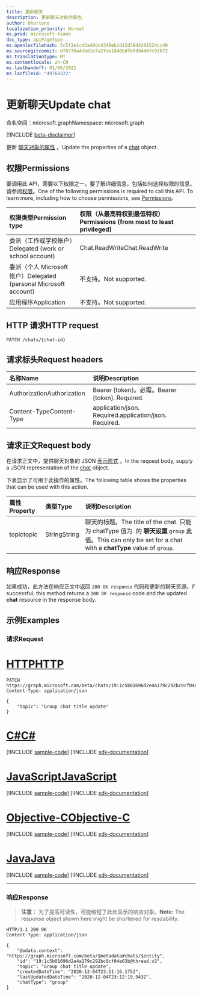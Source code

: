 ```yaml
---
title: 更新聊天
description: 更新聊天对象的属性。
author: bhartono
localization_priority: Normal
ms.prod: microsoft-teams
doc_type: apiPageType
ms.openlocfilehash: 5c5f2e1cd5a40dc4348eb1d12d39d4291524cc49
ms.sourcegitcommit: df0778a4dbd1e7a2fde1846bdfbfd9440fc91672
ms.translationtype: MT
ms.contentlocale: zh-CN
ms.lasthandoff: 01/06/2021
ms.locfileid: "49768222"
---
```

# <a name="update-chat"></a><span data-ttu-id="d163f-103">更新聊天</span><span class="sxs-lookup"><span data-stu-id="d163f-103">Update chat</span></span>
<span data-ttu-id="d163f-104">命名空间：microsoft.graph</span><span class="sxs-lookup"><span data-stu-id="d163f-104">Namespace: microsoft.graph</span></span>

[!INCLUDE [beta-disclaimer](../../includes/beta-disclaimer.md)]

<span data-ttu-id="d163f-105">更新 [聊天对象的属性](../resources/chat.md) 。</span><span class="sxs-lookup"><span data-stu-id="d163f-105">Update the properties of a [chat](../resources/chat.md) object.</span></span>

## <a name="permissions"></a><span data-ttu-id="d163f-106">权限</span><span class="sxs-lookup"><span data-stu-id="d163f-106">Permissions</span></span>
<span data-ttu-id="d163f-p101">要调用此 API，需要以下权限之一。要了解详细信息，包括如何选择权限的信息，请参阅[权限](/graph/permissions-reference)。</span><span class="sxs-lookup"><span data-stu-id="d163f-p101">One of the following permissions is required to call this API. To learn more, including how to choose permissions, see [Permissions](/graph/permissions-reference).</span></span>

|<span data-ttu-id="d163f-109">权限类型</span><span class="sxs-lookup"><span data-stu-id="d163f-109">Permission type</span></span>|<span data-ttu-id="d163f-110">权限（从最高特权到最低特权）</span><span class="sxs-lookup"><span data-stu-id="d163f-110">Permissions (from most to least privileged)</span></span>|
|:---|:---|
|<span data-ttu-id="d163f-111">委派（工作或学校帐户）</span><span class="sxs-lookup"><span data-stu-id="d163f-111">Delegated (work or school account)</span></span>|<span data-ttu-id="d163f-112">Chat.ReadWrite</span><span class="sxs-lookup"><span data-stu-id="d163f-112">Chat.ReadWrite</span></span>|
|<span data-ttu-id="d163f-113">委派（个人 Microsoft 帐户）</span><span class="sxs-lookup"><span data-stu-id="d163f-113">Delegated (personal Microsoft account)</span></span> | <span data-ttu-id="d163f-114">不支持。</span><span class="sxs-lookup"><span data-stu-id="d163f-114">Not supported.</span></span> |
|<span data-ttu-id="d163f-115">应用程序</span><span class="sxs-lookup"><span data-stu-id="d163f-115">Application</span></span> | <span data-ttu-id="d163f-116">不支持。</span><span class="sxs-lookup"><span data-stu-id="d163f-116">Not supported.</span></span> |

## <a name="http-request"></a><span data-ttu-id="d163f-117">HTTP 请求</span><span class="sxs-lookup"><span data-stu-id="d163f-117">HTTP request</span></span>

<!-- {
  "blockType": "ignored"
}
-->
``` http
PATCH /chats/{chat-id}
```

## <a name="request-headers"></a><span data-ttu-id="d163f-118">请求标头</span><span class="sxs-lookup"><span data-stu-id="d163f-118">Request headers</span></span>
|<span data-ttu-id="d163f-119">名称</span><span class="sxs-lookup"><span data-stu-id="d163f-119">Name</span></span>|<span data-ttu-id="d163f-120">说明</span><span class="sxs-lookup"><span data-stu-id="d163f-120">Description</span></span>|
|:---|:---|
|<span data-ttu-id="d163f-121">Authorization</span><span class="sxs-lookup"><span data-stu-id="d163f-121">Authorization</span></span>|<span data-ttu-id="d163f-p102">Bearer {token}。必需。</span><span class="sxs-lookup"><span data-stu-id="d163f-p102">Bearer {token}. Required.</span></span>|
|<span data-ttu-id="d163f-124">Content-Type</span><span class="sxs-lookup"><span data-stu-id="d163f-124">Content-Type</span></span>|<span data-ttu-id="d163f-p103">application/json. Required.</span><span class="sxs-lookup"><span data-stu-id="d163f-p103">application/json. Required.</span></span>|

## <a name="request-body"></a><span data-ttu-id="d163f-127">请求正文</span><span class="sxs-lookup"><span data-stu-id="d163f-127">Request body</span></span>
<span data-ttu-id="d163f-128">在请求正文中，提供聊天对象的 JSON [表示形式](../resources/chat.md) 。</span><span class="sxs-lookup"><span data-stu-id="d163f-128">In the request body, supply a JSON representation of the [chat](../resources/chat.md) object.</span></span>

<span data-ttu-id="d163f-129">下表显示了可用于此操作的属性。</span><span class="sxs-lookup"><span data-stu-id="d163f-129">The following table shows the properties that can be used with this action.</span></span>

|<span data-ttu-id="d163f-130">属性</span><span class="sxs-lookup"><span data-stu-id="d163f-130">Property</span></span>|<span data-ttu-id="d163f-131">类型</span><span class="sxs-lookup"><span data-stu-id="d163f-131">Type</span></span>|<span data-ttu-id="d163f-132">说明</span><span class="sxs-lookup"><span data-stu-id="d163f-132">Description</span></span>|
|:---|:---|:---|
|<span data-ttu-id="d163f-133">topic</span><span class="sxs-lookup"><span data-stu-id="d163f-133">topic</span></span>|<span data-ttu-id="d163f-134">String</span><span class="sxs-lookup"><span data-stu-id="d163f-134">String</span></span>|<span data-ttu-id="d163f-135">聊天的标题。</span><span class="sxs-lookup"><span data-stu-id="d163f-135">The title of the chat.</span></span> <span data-ttu-id="d163f-136">只能为 chatType 值为 .的 **聊天设置** `group` 此值。</span><span class="sxs-lookup"><span data-stu-id="d163f-136">This can only be set for a chat with a **chatType** value of `group`.</span></span>|


## <a name="response"></a><span data-ttu-id="d163f-137">响应</span><span class="sxs-lookup"><span data-stu-id="d163f-137">Response</span></span>

<span data-ttu-id="d163f-138">如果成功，此方法在响应正文中返回 `200 OK response` 代码和更新的聊天资源。</span><span class="sxs-lookup"><span data-stu-id="d163f-138">If successful, this method returns a `200 OK response` code and the updated **chat** resource in the response body.</span></span>

## <a name="examples"></a><span data-ttu-id="d163f-139">示例</span><span class="sxs-lookup"><span data-stu-id="d163f-139">Examples</span></span>

### <a name="request"></a><span data-ttu-id="d163f-140">请求</span><span class="sxs-lookup"><span data-stu-id="d163f-140">Request</span></span>

# <a name="http"></a>[<span data-ttu-id="d163f-141">HTTP</span><span class="sxs-lookup"><span data-stu-id="d163f-141">HTTP</span></span>](#tab/http)
<!-- {
  "blockType": "request",
  "name": "update_chat"
}
-->
``` http
PATCH https://graph.microsoft.com/beta/chats/19:1c5b01696d2e4a179c292bc9cf04e63b@thread.v2
Content-Type: application/json

{
    "topic": "Group chat title update"
}
```
# <a name="c"></a>[<span data-ttu-id="d163f-142">C#</span><span class="sxs-lookup"><span data-stu-id="d163f-142">C#</span></span>](#tab/csharp)
[!INCLUDE [sample-code](../includes/snippets/csharp/update-chat-csharp-snippets.md)]
[!INCLUDE [sdk-documentation](../includes/snippets/snippets-sdk-documentation-link.md)]

# <a name="javascript"></a>[<span data-ttu-id="d163f-143">JavaScript</span><span class="sxs-lookup"><span data-stu-id="d163f-143">JavaScript</span></span>](#tab/javascript)
[!INCLUDE [sample-code](../includes/snippets/javascript/update-chat-javascript-snippets.md)]
[!INCLUDE [sdk-documentation](../includes/snippets/snippets-sdk-documentation-link.md)]

# <a name="objective-c"></a>[<span data-ttu-id="d163f-144">Objective-C</span><span class="sxs-lookup"><span data-stu-id="d163f-144">Objective-C</span></span>](#tab/objc)
[!INCLUDE [sample-code](../includes/snippets/objc/update-chat-objc-snippets.md)]
[!INCLUDE [sdk-documentation](../includes/snippets/snippets-sdk-documentation-link.md)]

# <a name="java"></a>[<span data-ttu-id="d163f-145">Java</span><span class="sxs-lookup"><span data-stu-id="d163f-145">Java</span></span>](#tab/java)
[!INCLUDE [sample-code](../includes/snippets/java/update-chat-java-snippets.md)]
[!INCLUDE [sdk-documentation](../includes/snippets/snippets-sdk-documentation-link.md)]

---



### <a name="response"></a><span data-ttu-id="d163f-146">响应</span><span class="sxs-lookup"><span data-stu-id="d163f-146">Response</span></span>
><span data-ttu-id="d163f-147">**注意：** 为了提高可读性，可能缩短了此处显示的响应对象。</span><span class="sxs-lookup"><span data-stu-id="d163f-147">**Note:** The response object shown here might be shortened for readability.</span></span>
<!-- {
  "blockType": "response",
  "truncated": true,
  "@odata.type": "microsoft.graph.chat"
}
-->
``` http
HTTP/1.1 200 OK
Content-Type: application/json

{
    "@odata.context": "https://graph.microsoft.com/beta/$metadata#chats/$entity",
    "id": "19:1c5b01696d2e4a179c292bc9cf04e63b@thread.v2",
    "topic": "Group chat title update",
    "createdDateTime": "2020-12-04T23:11:16.175Z",
    "lastUpdatedDateTime": "2020-12-04T23:12:19.943Z",
    "chatType": "group"
}
```

